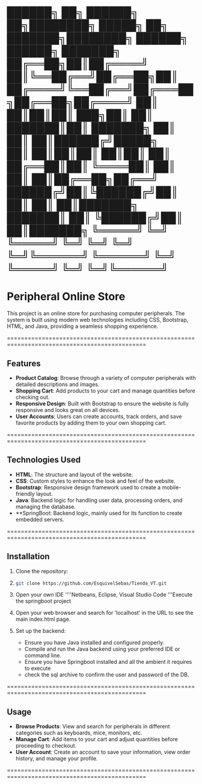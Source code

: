 ██████╗ ██╗ ██████╗ ██╗████████╗ █████╗ ██╗         ███████╗████████╗ ██████╗ ██████╗ ███████╗
██╔══██╗██║██╔════╝ ██║╚══██╔══╝██╔══██╗██║         ██╔════╝╚══██╔══╝██╔═══██╗██╔══██╗██╔════╝
██║  ██║██║██║  ███╗██║   ██║   ███████║██║         ███████╗   ██║   ██║   ██║██████╔╝█████╗  
██║  ██║██║██║   ██║██║   ██║   ██╔══██║██║         ╚════██║   ██║   ██║   ██║██╔══██╗██╔══╝  
██████╔╝██║╚██████╔╝██║   ██║   ██║  ██║███████╗    ███████║   ██║   ╚██████╔╝██║  ██║███████╗
╚═════╝ ╚═╝ ╚═════╝ ╚═╝   ╚═╝   ╚═╝  ╚═╝╚══════╝    ╚══════╝   ╚═╝    ╚═════╝ ╚═╝  ╚═╝╚══════╝
=============================================================================================                                                                                                 

                                                                                

# Peripheral Online Store

This project is an online store for purchasing computer peripherals. The system is built using modern web technologies including CSS, Bootstrap, HTML, and Java, providing a seamless shopping experience.

==============================================================================================

## Features

- **Product Catalog**: Browse through a variety of computer peripherals with detailed descriptions and images.
- **Shopping Cart**: Add products to your cart and manage quantities before checking out.
- **Responsive Design**: Built with Bootstrap to ensure the website is fully responsive and looks great on all devices.
- **User Accounts**: Users can create accounts, track orders, and save favorite products by adding them to your own shopping cart.

==============================================================================================

## Technologies Used

- **HTML**: The structure and layout of the website.
- **CSS**: Custom styles to enhance the look and feel of the website.
- **Bootstrap**: Responsive design framework used to create a mobile-friendly layout.
- **Java**: Backend logic for handling user data, processing orders, and managing the database.
- **SpringBoot: Backend logic, mainly used for its function to create embedded servers.

==============================================================================================

## Installation

1. Clone the repository:
2.  ```bash
    git clone https://github.com/EsquivelSebas/Tienda_VT.git
    ```
3. Open your own IDE
   ''''Netbeans, Eclipse, Visual Studio Code
   '''Execute the springboot project

5. Open your web browser and search for 'localhost' in the URL to see the main index.html page.
   
6. Set up the backend:
    - Ensure you have Java installed and configured properly.
    - Compile and run the Java backend using your preferred IDE or command line.
    - Ensure you have Springboot installed and all the ambient it requires to execute
    - check the sql archive to confirm the user and password of the DB.

==============================================================================================

## Usage

- **Browse Products**: View and search for peripherals in different categories such as keyboards, mice, monitors, etc.
- **Manage Cart**: Add items to your cart and adjust quantities before proceeding to checkout.
- **User Account**: Create an account to save your information, view order history, and manage your profile.
  
==============================================================================================
